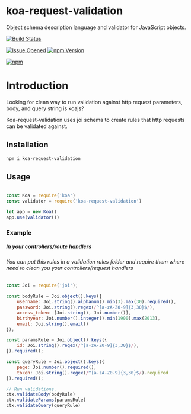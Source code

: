 # koa-request-validation

Object schema description language and validator for JavaScript objects.

[![Build Status](https://api.travis-ci.org/PrinceDavis/koa-request-validation.svg?branch=master)](https://travis-ci.org/PrinceDavis/koa-request-validation)

[![Issue Opened](https://img.shields.io/github/issues/PrinceDavis/koa-request-validation.svg?style=flat-square)](https://github.com/PrinceDavis/koa-request-validation/issues)
[![npm Version](https://img.shields.io/npm/v/koa-request-validation.svg)](https://www.npmjs.com/package/koa-request-validation)

[![npm](https://img.shields.io/npm/dw/koa-request-validation.svg?style=flat-square)](https://www.npmjs.com/package/koa-request-validation)

# Introduction

Looking for clean way to run validation against http request parameters, body, and query string is koajs?

Koa-request-validation uses joi schema to create rules that http requests can be validated against.

## Installation
```bash
npm i koa-request-validation
```
## Usage
```javascript

const Koa = require('koa')
const validator = require('koa-request-validation')

let app = new Koa()
app.use(validator())

```
### Example
##### In your controllers/route handlers
###### You can put this rules in a validation rules folder and require them where need to clean you your controllers/request handlers
```javascript
const Joi = require('joi');

const bodyRule = Joi.object().keys({
    username: Joi.string().alphanum().min(3).max(30).required(),
    password: Joi.string().regex(/^[a-zA-Z0-9]{3,30}$/),
    access_token: [Joi.string(), Joi.number()],
    birthyear: Joi.number().integer().min(1900).max(2013),
    email: Joi.string().email()
});

const paramsRule = Joi.object().keys({
    id: Joi.string().regex(/^[a-zA-Z0-9]{3,30}$/),
}).required();

const queryRule = Joi.object().keys({
    page: Joi.number().required(),
    token: Joi.string().regex(/^[a-zA-Z0-9]{3,30}$/).required
}).required();

// Run validations.
ctx.validateBody(bodyRule)
ctx.validateParams(paramsRule)
ctx.validateQuery(queryRule)

```
